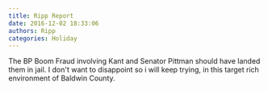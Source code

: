 ```yaml
---
title: Ripp Report
date: 2016-12-02 18:33:06
authors: Ripp
categories: Holiday
---
```


 The BP Boom Fraud involving Kant and Senator Pittman should have landed them in jail. I don't want to disappoint so i will keep trying, in this target rich environment of Baldwin County.